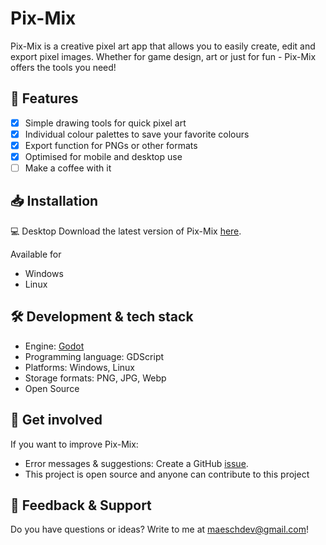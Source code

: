 # Pix-Mix
Pix-Mix is a creative pixel art app that allows you to easily create, edit and export pixel images. Whether for game design, art or just for fun - Pix-Mix offers the tools you need!

## 🚀 Features
- [x] Simple drawing tools for quick pixel art
- [x] Individual colour palettes to save your favorite colours
- [x] Export function for PNGs or other formats
- [x] Optimised for mobile and desktop use
- [ ] Make a coffee with it

## 📥 Installation
💻 Desktop
Download the latest version of Pix-Mix [here](https://github.com/MaeschDEV/pix-mix/releases).

Available for
- Windows
- Linux

## 🛠️ Development & tech stack
- Engine: [Godot](https://godotengine.org/)
- Programming language: GDScript
- Platforms: Windows, Linux
- Storage formats: PNG, JPG, Webp
- Open Source

## 🤝 Get involved
If you want to improve Pix-Mix:
- Error messages & suggestions: Create a GitHub [issue](https://github.com/MaeschDEV/Pix-Mix/issues).
- This project is open source and anyone can contribute to this project

## 📧 Feedback & Support
Do you have questions or ideas? Write to me at maeschdev@gmail.com!
